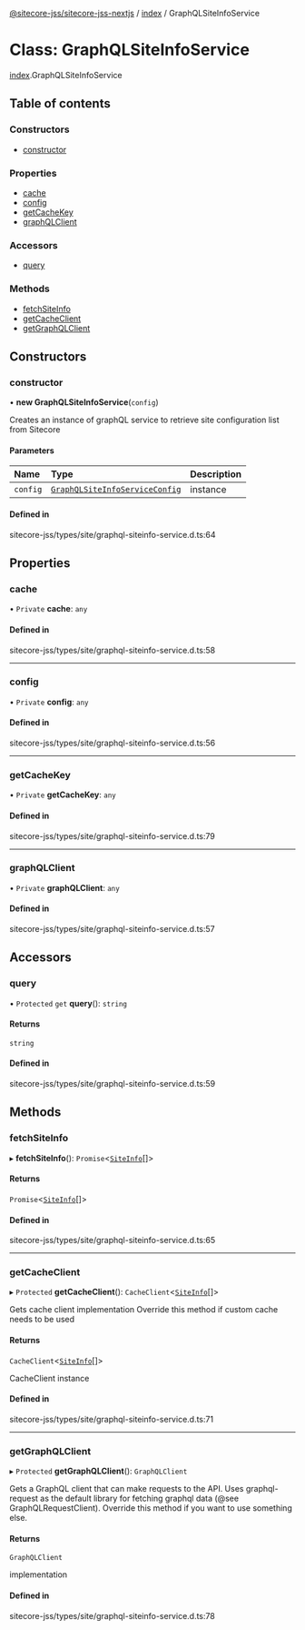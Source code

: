[@sitecore-jss/sitecore-jss-nextjs](../README.md) / [index](../modules/index.md) / GraphQLSiteInfoService

# Class: GraphQLSiteInfoService

[index](../modules/index.md).GraphQLSiteInfoService

## Table of contents

### Constructors

- [constructor](index.GraphQLSiteInfoService.md#constructor)

### Properties

- [cache](index.GraphQLSiteInfoService.md#cache)
- [config](index.GraphQLSiteInfoService.md#config)
- [getCacheKey](index.GraphQLSiteInfoService.md#getcachekey)
- [graphQLClient](index.GraphQLSiteInfoService.md#graphqlclient)

### Accessors

- [query](index.GraphQLSiteInfoService.md#query)

### Methods

- [fetchSiteInfo](index.GraphQLSiteInfoService.md#fetchsiteinfo)
- [getCacheClient](index.GraphQLSiteInfoService.md#getcacheclient)
- [getGraphQLClient](index.GraphQLSiteInfoService.md#getgraphqlclient)

## Constructors

### constructor

• **new GraphQLSiteInfoService**(`config`)

Creates an instance of graphQL service to retrieve site configuration list from Sitecore

#### Parameters

| Name | Type | Description |
| :------ | :------ | :------ |
| `config` | [`GraphQLSiteInfoServiceConfig`](../modules/index.md#graphqlsiteinfoserviceconfig) | instance |

#### Defined in

sitecore-jss/types/site/graphql-siteinfo-service.d.ts:64

## Properties

### cache

• `Private` **cache**: `any`

#### Defined in

sitecore-jss/types/site/graphql-siteinfo-service.d.ts:58

___

### config

• `Private` **config**: `any`

#### Defined in

sitecore-jss/types/site/graphql-siteinfo-service.d.ts:56

___

### getCacheKey

• `Private` **getCacheKey**: `any`

#### Defined in

sitecore-jss/types/site/graphql-siteinfo-service.d.ts:79

___

### graphQLClient

• `Private` **graphQLClient**: `any`

#### Defined in

sitecore-jss/types/site/graphql-siteinfo-service.d.ts:57

## Accessors

### query

• `Protected` `get` **query**(): `string`

#### Returns

`string`

#### Defined in

sitecore-jss/types/site/graphql-siteinfo-service.d.ts:59

## Methods

### fetchSiteInfo

▸ **fetchSiteInfo**(): `Promise`<[`SiteInfo`](../modules/index.md#siteinfo)[]\>

#### Returns

`Promise`<[`SiteInfo`](../modules/index.md#siteinfo)[]\>

#### Defined in

sitecore-jss/types/site/graphql-siteinfo-service.d.ts:65

___

### getCacheClient

▸ `Protected` **getCacheClient**(): `CacheClient`<[`SiteInfo`](../modules/index.md#siteinfo)[]\>

Gets cache client implementation
Override this method if custom cache needs to be used

#### Returns

`CacheClient`<[`SiteInfo`](../modules/index.md#siteinfo)[]\>

CacheClient instance

#### Defined in

sitecore-jss/types/site/graphql-siteinfo-service.d.ts:71

___

### getGraphQLClient

▸ `Protected` **getGraphQLClient**(): `GraphQLClient`

Gets a GraphQL client that can make requests to the API. Uses graphql-request as the default
library for fetching graphql data (@see GraphQLRequestClient). Override this method if you
want to use something else.

#### Returns

`GraphQLClient`

implementation

#### Defined in

sitecore-jss/types/site/graphql-siteinfo-service.d.ts:78
